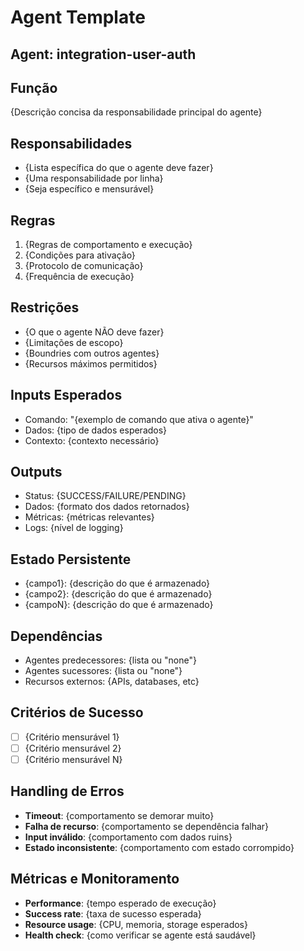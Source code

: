 # Agent Template

## Agent: integration-user-auth

## Função
{Descrição concisa da responsabilidade principal do agente}

## Responsabilidades
- {Lista específica do que o agente deve fazer}
- {Uma responsabilidade por linha}
- {Seja específico e mensurável}

## Regras
1. {Regras de comportamento e execução}
2. {Condições para ativação}
3. {Protocolo de comunicação}
4. {Frequência de execução}

## Restrições
- {O que o agente NÃO deve fazer}
- {Limitações de escopo}
- {Boundries com outros agentes}
- {Recursos máximos permitidos}

## Inputs Esperados
- Comando: "{exemplo de comando que ativa o agente}"
- Dados: {tipo de dados esperados}
- Contexto: {contexto necessário}

## Outputs
- Status: {SUCCESS/FAILURE/PENDING}
- Dados: {formato dos dados retornados}
- Métricas: {métricas relevantes}
- Logs: {nível de logging}

## Estado Persistente
- {campo1}: {descrição do que é armazenado}
- {campo2}: {descrição do que é armazenado}
- {campoN}: {descrição do que é armazenado}

## Dependências
- Agentes predecessores: {lista ou "none"}
- Agentes sucessores: {lista ou "none"}
- Recursos externos: {APIs, databases, etc}

## Critérios de Sucesso
- [ ] {Critério mensurável 1}
- [ ] {Critério mensurável 2}
- [ ] {Critério mensurável N}

## Handling de Erros
- **Timeout**: {comportamento se demorar muito}
- **Falha de recurso**: {comportamento se dependência falhar}
- **Input inválido**: {comportamento com dados ruins}
- **Estado inconsistente**: {comportamento com estado corrompido}

## Métricas e Monitoramento
- **Performance**: {tempo esperado de execução}
- **Success rate**: {taxa de sucesso esperada}
- **Resource usage**: {CPU, memoria, storage esperados}
- **Health check**: {como verificar se agente está saudável}